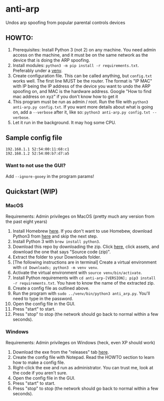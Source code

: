 # anti-arp

Undos arp spoofing from popular parental controls devices

## HOWTO:

1. Prerequisites: Install Python 3 (not 2) on any machine. You need admin access on the machine, and it must be on the same network as the device that is doing the ARP spoofing.
1. Install modules: `python3 -m pip install -r requirements.txt`. Preferably under a [venv](https://docs.python.org/3/library/venv.html).
1. Create configuration file. This can be called anything, but `config.txt` works well. The first line MUST be the router. The format is "IP MAC" with IP being the IP address of the device you want to undo the ARP spoofing on, and MAC is the hardware address. Google "How to find mac address on xyz" if you don't know how to get it
1. This program must be run as admin / root. Run the file with `python3 anti-arp.py config.txt`. If you want more details about what is going on, add a `--verbose` after it, like so: `python3 anti-arp.py config.txt --verbose`.
1. Let it run in the background. It may hog some CPU.

## Sample config file
```
192.168.1.1 52:54:00:11:68:c1
192.168.1.2 52:54:00:b7:d7:a5
```

### Want to not use the GUI?

Add `--ignore-gooey` in the program params!

## Quickstart (WIP)

### MacOS

Requirements: Admin privileges on MacOS (pretty much any version from the past eight years)

1. Install Homebrew [here](https://brew.sh/). If you don't want to use Homebew, download Python3 from [here](https://www.python.org/downloads/mac-osx/) and skip the next step.
1. Install Python 3 with `brew install python3`.
1. Download this repo by downloading the zip. Click [here](https://github.com/sambhavsaggi/anti-arp/releases), click assets, and download the one that says "Source code (zip)".
1. Extract the folder to your Downloads folder.
1. [The following instructions are in terminal] Create a virtual environment with `cd Downloads; python3 -m venv venv`.
1. Activate the virtual environment with `source venv/bin/activate`.
1. Install Python requirements with `cd anti-arp-[VERSION]; pip3 install -r requirements.txt`. You have to know the name of the extracted zip.
1. Create a config file as outlined above.
1. Run the program with `sudo ../venv/bin/python3 anti_arp.py`. You'll need to type in the password.
1. Open the config file in the GUI.
1. Press "start" to start.
1. Press "stop" to stop (the network should go back to normal within a few seconds).

### Windows

Requirements: Admin privileges on Windows (heck, even XP should work)

1. Download the exe from the "releases" tab [here](https://github.com/sambhavsaggi/anti-arp/releases).
1. Create the config file with Notepad. Read the HOWTO section to learn how to make a config file.
1. Right-click the exe and run as administrator. You can trust me, look at the code if you aren't sure.
1. Open the config file in the GUI.
1. Press "start" to start.
1. Press "stop" to stop (the network should go back to normal within a few seconds).
